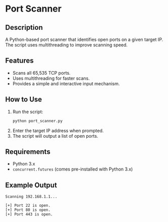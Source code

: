 # Port Scanner

## Description
A Python-based port scanner that identifies open ports on a given target IP. The script uses multithreading to improve scanning speed.

## Features
- Scans all 65,535 TCP ports.
- Uses multithreading for faster scans.
- Provides a simple and interactive input mechanism.

## How to Use
1. Run the script:
   ```bash
   python port_scanner.py
   ```
2. Enter the target IP address when prompted.
3. The script will output a list of open ports.

## Requirements
- Python 3.x
- `concurrent.futures` (comes pre-installed with Python 3.x)

## Example Output
   ```plaintext
Scanning 192.168.1.1...

[+] Port 22 is open.
[+] Port 80 is open.
[+] Port 443 is open.
   ```



